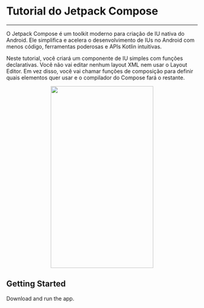 Tutorial do Jetpack Compose
===========================
------------

O Jetpack Compose é um toolkit moderno para criação de IU nativa do Android. Ele simplifica e acelera o desenvolvimento de IUs no Android com menos código, ferramentas poderosas e APIs Kotlin intuitivas.

Neste tutorial, você criará um componente de IU simples com funções declarativas. Você não vai editar nenhum layout XML nem usar o Layout Editor. Em vez disso, você vai chamar funções de composição para definir quais elementos quer usar e o compilador do Compose fará o restante.

<div style="width: 100%; display: flex; align-items: center; justify-content: center;">
<img src="https://github.com/gabeps2/Compose-Tutorial/blob/master/preview/compose_tutorial.gif?raw=true" width="270" height="480">
</div>

Getting Started
---------------
Download and run the app.
